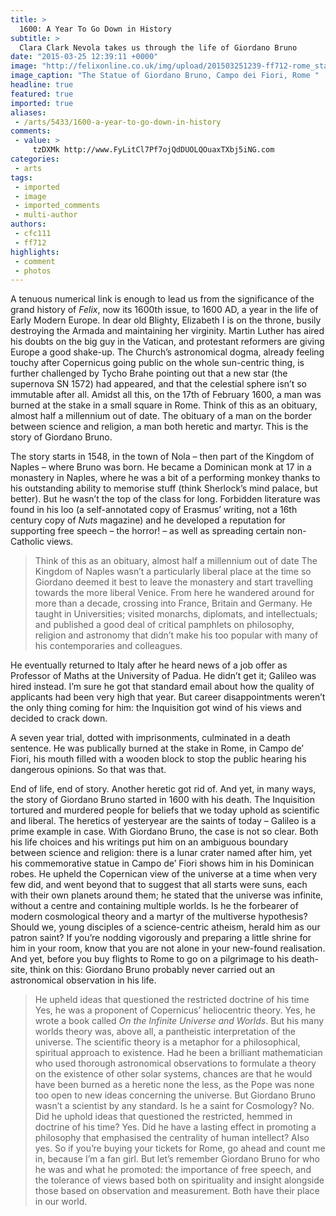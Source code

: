 ```yaml
---
title: >
  1600: A Year To Go Down in History
subtitle: >
  Clara Clark Nevola takes us through the life of Giordano Bruno
date: "2015-03-25 12:39:11 +0000"
image: "http://felixonline.co.uk/img/upload/201503251239-ff712-rome_statue_giordano_bruno_campo_dei_fiori.jpg"
image_caption: "The Statue of Giordano Bruno, Campo dei Fiori, Rome "
headline: true
featured: true
imported: true
aliases:
 - /arts/5433/1600-a-year-to-go-down-in-history
comments:
 - value: >
     tzDXMk http://www.FyLitCl7Pf7ojQdDUOLQOuaxTXbj5iNG.com
categories:
 - arts
tags:
 - imported
 - image
 - imported_comments
 - multi-author
authors:
 - cfc111
 - ff712
highlights:
 - comment
 - photos
---
```


A tenuous numerical link is enough to lead us from the significance of the grand history of _Felix_, now its 1600th issue, to 1600 AD, a year in the life of Early Modern Europe. In dear old Blighty, Elizabeth I is on the throne, busily destroying the Armada and maintaining her virginity. Martin Luther has aired his doubts on the big guy in the Vatican, and protestant reformers are giving Europe a good shake-up. The Church’s astronomical dogma, already feeling touchy after Copernicus going public on the whole sun-centric thing, is further challenged by Tycho Brahe pointing out that a new star (the supernova SN 1572) had appeared, and that the celestial sphere isn’t so immutable after all. Amidst all this, on the 17th of February 1600, a man was burned at the stake in a small square in Rome. Think of this as an obituary, almost half a millennium out of date. The obituary of a man on the border between science and religion, a man both heretic and martyr. This is the story of Giordano Bruno.

The story starts in 1548, in the town of Nola – then part of the Kingdom of Naples – where Bruno was born. He became a Dominican monk at 17 in a monastery in Naples, where he was a bit of a performing monkey thanks to his outstanding ability to memorise stuff (think Sherlock’s mind palace, but better). But he wasn’t the top of the class for long. Forbidden literature was found in his loo (a self-annotated copy of Erasmus’ writing, not a 16th century copy of _Nuts_ magazine) and he developed a reputation for supporting free speech – the horror! – as well as spreading certain non-Catholic views.
> Think of this as an obituary, almost half a millennium out of date
The Kingdom of Naples wasn’t a particularly liberal place at the time so Giordano deemed it best to leave the monastery and start travelling towards the more liberal Venice. From here he wandered around for more than a decade, crossing into France, Britain and Germany. He taught in Universities; visited monarchs, diplomats, and intellectuals; and published a good deal of critical pamphlets on philosophy, religion and astronomy that didn’t make his too popular with many of his contemporaries and colleagues.

He eventually returned to Italy after he heard news of a job offer as Professor of Maths at the University of Padua. He didn’t get it; Galileo was hired instead. I’m sure he got that standard email about how the quality of applicants had been very high that year. But career disappointments weren’t the only thing coming for him: the Inquisition got wind of his views and decided to crack down.

A seven year trial, dotted with imprisonments, culminated in a death sentence. He was publically burned at the stake in Rome, in Campo de’ Fiori, his mouth filled with a wooden block to stop the public hearing his dangerous opinions. So that was that.

End of life, end of story. Another heretic got rid of. And yet, in many ways, the story of Giordano Bruno started in 1600 with his death. The Inquisition tortured and murdered people for beliefs that we today uphold as scientific and liberal. The heretics of yesteryear are the saints of today – Galileo is a prime example in case. With Giordano Bruno, the case is not so clear. Both his life choices and his writings put him on an ambiguous boundary between science and religion: there is a lunar crater named after him, yet his commemorative statue in Campo de’ Fiori shows him in his Dominican robes. He upheld the Copernican view of the universe at a time when very few did, and went beyond that to suggest that all starts were suns, each with their own planets around them; he stated that the universe was infinite, without a centre and containing multiple worlds. Is he the forbearer of modern cosmological theory and a martyr of the multiverse hypothesis? Should we, young disciples of a science-centric atheism, herald him as our patron saint? If you’re nodding vigorously and preparing a little shrine for him in your room, know that you are not alone in your new-found realisation. And yet, before you buy flights to Rome to go on a pilgrimage to his death-site, think on this: Giordano Bruno probably never carried out an astronomical observation in his life.
> He upheld ideas that questioned the restricted doctrine of his time
Yes, he was a proponent of Copernicus’ heliocentric theory. Yes, he wrote a book called _On the Infinite Universe and Worlds_. But his many worlds theory was, above all, a pantheistic interpretation of the universe. The scientific theory is a metaphor for a philosophical, spiritual approach to existence. Had he been a brilliant mathematician who used thorough astronomical observations to formulate a theory on the existence of other solar systems, chances are that he would have been burned as a heretic none the less, as the Pope was none too open to new ideas concerning the universe. But Giordano Bruno wasn’t a scientist by any standard. Is he a saint for Cosmology? No. Did he uphold ideas that questioned the restricted, hemmed in doctrine of his time? Yes. Did he have a lasting effect in promoting a philosophy that emphasised the centrality of human intellect? Also yes. So if you’re buying your tickets for Rome, go ahead and count me in, because I’m a fan girl. But let’s remember Giordano Bruno for who he was and what he promoted: the importance of free speech, and the tolerance of views based both on spirituality and insight alongside those based on observation and measurement. Both have their place in our world.
